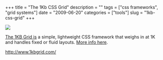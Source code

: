 +++
title = "The 1Kb CSS Grid"
description = ""
tags = ["css frameworks", "grid systems"]
date = "2009-06-20"
categories = ["tools"]
slug = "1kb-css-grid"
+++


<div class="tool-screenshot mb1"><a href="http://www.1kbgrid.com/"><img id="bluga-thumbnail-2679" class="bluga-thumbnail custom" src="/media/bluga/
wt522faee7f3fe1_custom.jpg"/></a></div><p><a href="http://www.1kbgrid.com/">The 1KB Grid is</a> a simple, lightweight CSS framework that weighs in at 1K and handles fixed or fluid layouts. <a href="http://www.usabilitypost.com/2009/05/29/the-1kb-css-grid-part-1/">More info here</a>.</p>
  
<p><a href="http://www.1kbgrid.com/">http://www.1kbgrid.com/</a></p>
      
